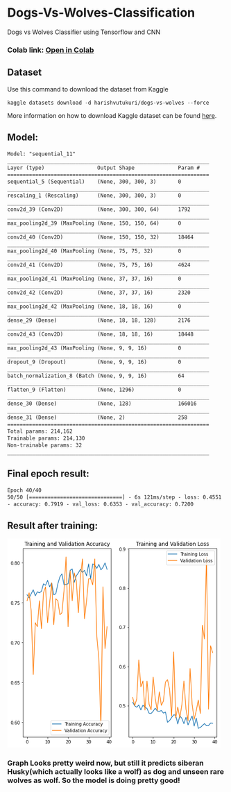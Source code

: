 # Dogs-Vs-Wolves-Classification
Dogs vs Wolves Classifier using Tensorflow and CNN

<h3>Colab link: <a href='https://colab.research.google.com/drive/12Tm2M_-Dd56YA66ijmcHjdB1i2JZKE-F?usp=sharing'>Open in Colab</a></h3>

<h2>Dataset</h2>
Use this command to download the dataset from Kaggle 


```
kaggle datasets download -d harishvutukuri/dogs-vs-wolves --force
```

More information on how to download Kaggle dataset can be found <a href="https://www.kaggle.com/general/74235">here</a>.


<h2>Model:</h2>


```
Model: "sequential_11"
_________________________________________________________________
Layer (type)                 Output Shape              Param #   
=================================================================
sequential_5 (Sequential)    (None, 300, 300, 3)       0         
_________________________________________________________________
rescaling_1 (Rescaling)      (None, 300, 300, 3)       0         
_________________________________________________________________
conv2d_39 (Conv2D)           (None, 300, 300, 64)      1792      
_________________________________________________________________
max_pooling2d_39 (MaxPooling (None, 150, 150, 64)      0         
_________________________________________________________________
conv2d_40 (Conv2D)           (None, 150, 150, 32)      18464     
_________________________________________________________________
max_pooling2d_40 (MaxPooling (None, 75, 75, 32)        0         
_________________________________________________________________
conv2d_41 (Conv2D)           (None, 75, 75, 16)        4624      
_________________________________________________________________
max_pooling2d_41 (MaxPooling (None, 37, 37, 16)        0         
_________________________________________________________________
conv2d_42 (Conv2D)           (None, 37, 37, 16)        2320      
_________________________________________________________________
max_pooling2d_42 (MaxPooling (None, 18, 18, 16)        0         
_________________________________________________________________
dense_29 (Dense)             (None, 18, 18, 128)       2176      
_________________________________________________________________
conv2d_43 (Conv2D)           (None, 18, 18, 16)        18448     
_________________________________________________________________
max_pooling2d_43 (MaxPooling (None, 9, 9, 16)          0         
_________________________________________________________________
dropout_9 (Dropout)          (None, 9, 9, 16)          0         
_________________________________________________________________
batch_normalization_8 (Batch (None, 9, 9, 16)          64        
_________________________________________________________________
flatten_9 (Flatten)          (None, 1296)              0         
_________________________________________________________________
dense_30 (Dense)             (None, 128)               166016    
_________________________________________________________________
dense_31 (Dense)             (None, 2)                 258       
=================================================================
Total params: 214,162
Trainable params: 214,130
Non-trainable params: 32
_________________________________________________________________

```

<h2>Final epoch result:</h2>

```
Epoch 40/40
50/50 [==============================] - 6s 121ms/step - loss: 0.4551 - accuracy: 0.7919 - val_loss: 0.6353 - val_accuracy: 0.7200
```

<h2>Result after training:</h2>
<img src='download.png'>
<h3>Graph Looks pretty weird now, but still it predicts siberan Husky(which actually looks like a wolf) as dog and unseen rare wolves as wolf. So the model is doing pretty good!</h3>
